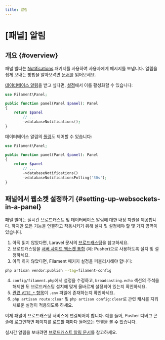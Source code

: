 ```yaml
---
title: 알림
---
```

# [패널] 알림
## 개요 {#overview}

패널 빌더는 [Notifications](../notifications/sending-notifications) 패키지를 사용하여 사용자에게 메시지를 보냅니다. 알림을 쉽게 보내는 방법을 알아보려면 [문서](../notifications/sending-notifications)를 읽어보세요.

[데이터베이스 알림](../notifications/database-notifications)을 받고 싶다면, [설정](configuration)에서 이를 활성화할 수 있습니다:

```php
use Filament\Panel;

public function panel(Panel $panel): Panel
{
    return $panel
        // ...
        ->databaseNotifications();
}
```

데이터베이스 알림의 [폴링](../notifications/database-notifications#polling-for-new-database-notifications)도 제어할 수 있습니다:

```php
use Filament\Panel;

public function panel(Panel $panel): Panel
{
    return $panel
        // ...
        ->databaseNotifications()
        ->databaseNotificationsPolling('30s');
}
```

## 패널에서 웹소켓 설정하기 {#setting-up-websockets-in-a-panel}

패널 빌더는 실시간 브로드캐스트 및 데이터베이스 알림에 대한 내장 지원을 제공합니다. 하지만 모든 기능을 연결하고 작동시키기 위해 설치 및 설정해야 할 몇 가지 영역이 있습니다.

1. 아직 읽지 않았다면, Laravel 문서의 [브로드캐스팅](https://laravel.com/docs/broadcasting)을 참고하세요.
2. 브로드캐스팅을 [서버 사이드 웹소켓 통합](https://laravel.com/docs/broadcasting#server-side-installation) (예: Pusher)으로 사용하도록 설치 및 설정하세요.
3. 아직 하지 않았다면, Filament 패키지 설정을 퍼블리시해야 합니다:

```bash
php artisan vendor:publish --tag=filament-config
```

4. `config/filament.php`에서 설정을 수정하고, `broadcasting.echo` 섹션의 주석을 해제한 뒤 브로드캐스팅 설치에 맞게 올바르게 설정되어 있는지 확인하세요.
5. [관련 `VITE_*` 항목](https://laravel.com/docs/broadcasting#client-pusher-channels)이 `.env` 파일에 존재하는지 확인하세요.
6. `php artisan route:clear` 및 `php artisan config:clear`로 관련 캐시를 지워 새로운 설정이 적용되도록 하세요.

이제 패널이 브로드캐스팅 서비스에 연결되어야 합니다. 예를 들어, Pusher 디버그 콘솔에 로그인하면 페이지를 로드할 때마다 들어오는 연결을 볼 수 있습니다.

실시간 알림을 보내려면 [브로드캐스트 알림 문서](../notifications/broadcast-notifications)를 참고하세요.
